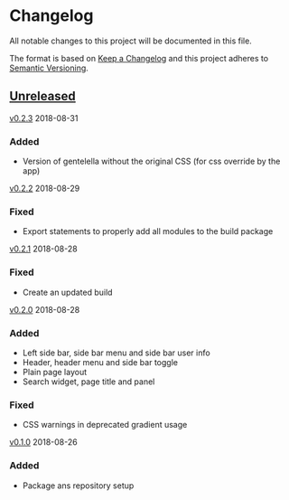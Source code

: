 # Changelog
All notable changes to this project will be documented in this file.

The format is based on [Keep a Changelog](http://keepachangelog.com/en/1.0.0/)
and this project adheres to [Semantic Versioning](http://semver.org/spec/v2.0.0.html).

## [Unreleased]

[v0.2.3] 2018-08-31
### Added
- Version of gentelella without the original CSS (for css override by the app)

[v0.2.2] 2018-08-29
### Fixed
- Export statements to properly add all modules to the build package

[v0.2.1] 2018-08-28
### Fixed
- Create an updated build

[v0.2.0] 2018-08-28
### Added
- Left side bar, side bar menu and side bar user info
- Header, header menu and side bar toggle
- Plain page layout
- Search widget, page title and panel

### Fixed
- CSS warnings in deprecated gradient usage

[v0.1.0] 2018-08-26
### Added
- Package ans repository setup

[Unreleased]: https://github.com/silvamfilipe/react-gentelella/compare/v0.2.3...HEAD
[v0.2.3]: https://github.com/silvamfilipe/react-gentelella/compare/v0.2.2...v0.2.3
[v0.2.2]: https://github.com/silvamfilipe/react-gentelella/compare/v0.2.1...v0.2.2
[v0.2.1]: https://github.com/silvamfilipe/react-gentelella/compare/v0.2.0...v0.2.1
[v0.2.0]: https://github.com/silvamfilipe/react-gentelella/compare/v0.1.0...v0.2.0
[v0.1.0]: https://github.com/silvamfilipe/react-gentelella/compare/e633d30...v0.1.0
